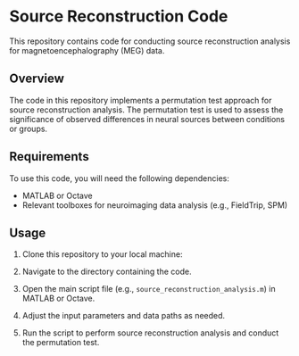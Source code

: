 # Source Reconstruction Code

This repository contains code for conducting source reconstruction analysis for magnetoencephalography (MEG) data.

## Overview

The code in this repository implements a permutation test approach for source reconstruction analysis. The permutation test is used to assess the significance of observed differences in neural sources between conditions or groups.

## Requirements

To use this code, you will need the following dependencies:

- MATLAB or Octave
- Relevant toolboxes for neuroimaging data analysis (e.g., FieldTrip, SPM)

## Usage

1. Clone this repository to your local machine:


2. Navigate to the directory containing the code.

3. Open the main script file (e.g., `source_reconstruction_analysis.m`) in MATLAB or Octave.

4. Adjust the input parameters and data paths as needed.

5. Run the script to perform source reconstruction analysis and conduct the permutation test.



